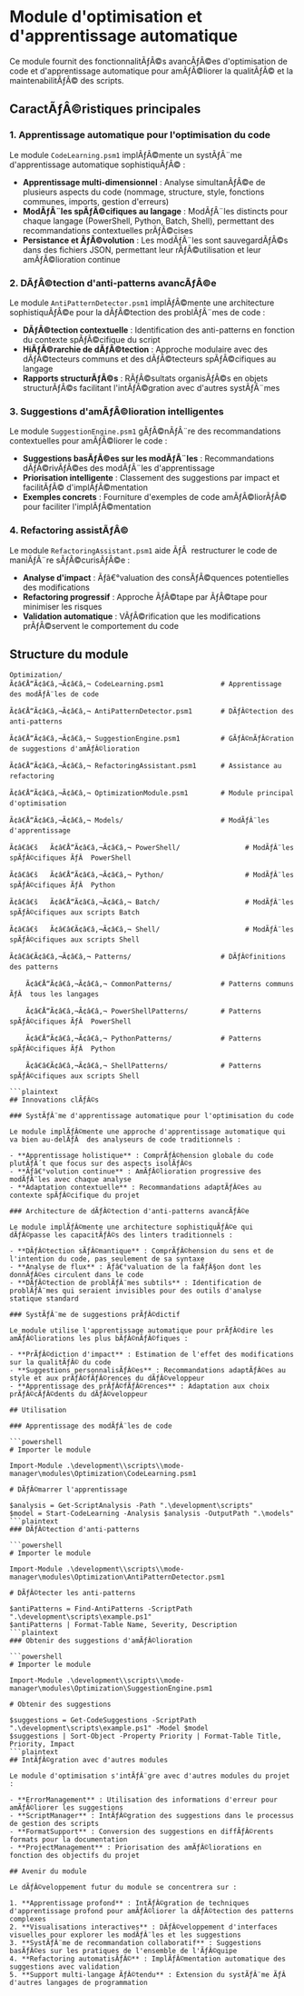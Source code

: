 # Module d'optimisation et d'apprentissage automatique

Ce module fournit des fonctionnalitÃƒÂ©s avancÃƒÂ©es d'optimisation de code et d'apprentissage automatique pour amÃƒÂ©liorer la qualitÃƒÂ© et la maintenabilitÃƒÂ© des scripts.

## CaractÃƒÂ©ristiques principales

### 1. Apprentissage automatique pour l'optimisation du code

Le module `CodeLearning.psm1` implÃƒÂ©mente un systÃƒÂ¨me d'apprentissage automatique sophistiquÃƒÂ© :

- **Apprentissage multi-dimensionnel** : Analyse simultanÃƒÂ©e de plusieurs aspects du code (nommage, structure, style, fonctions communes, imports, gestion d'erreurs)
- **ModÃƒÂ¨les spÃƒÂ©cifiques au langage** : ModÃƒÂ¨les distincts pour chaque langage (PowerShell, Python, Batch, Shell), permettant des recommandations contextuelles prÃƒÂ©cises
- **Persistance et ÃƒÂ©volution** : Les modÃƒÂ¨les sont sauvegardÃƒÂ©s dans des fichiers JSON, permettant leur rÃƒÂ©utilisation et leur amÃƒÂ©lioration continue

### 2. DÃƒÂ©tection d'anti-patterns avancÃƒÂ©e

Le module `AntiPatternDetector.psm1` implÃƒÂ©mente une architecture sophistiquÃƒÂ©e pour la dÃƒÂ©tection des problÃƒÂ¨mes de code :

- **DÃƒÂ©tection contextuelle** : Identification des anti-patterns en fonction du contexte spÃƒÂ©cifique du script
- **HiÃƒÂ©rarchie de dÃƒÂ©tection** : Approche modulaire avec des dÃƒÂ©tecteurs communs et des dÃƒÂ©tecteurs spÃƒÂ©cifiques au langage
- **Rapports structurÃƒÂ©s** : RÃƒÂ©sultats organisÃƒÂ©s en objets structurÃƒÂ©s facilitant l'intÃƒÂ©gration avec d'autres systÃƒÂ¨mes

### 3. Suggestions d'amÃƒÂ©lioration intelligentes

Le module `SuggestionEngine.psm1` gÃƒÂ©nÃƒÂ¨re des recommandations contextuelles pour amÃƒÂ©liorer le code :

- **Suggestions basÃƒÂ©es sur les modÃƒÂ¨les** : Recommandations dÃƒÂ©rivÃƒÂ©es des modÃƒÂ¨les d'apprentissage
- **Priorisation intelligente** : Classement des suggestions par impact et facilitÃƒÂ© d'implÃƒÂ©mentation
- **Exemples concrets** : Fourniture d'exemples de code amÃƒÂ©liorÃƒÂ© pour faciliter l'implÃƒÂ©mentation

### 4. Refactoring assistÃƒÂ©

Le module `RefactoringAssistant.psm1` aide ÃƒÂ  restructurer le code de maniÃƒÂ¨re sÃƒÂ©curisÃƒÂ©e :

- **Analyse d'impact** : Ãƒâ€°valuation des consÃƒÂ©quences potentielles des modifications
- **Refactoring progressif** : Approche ÃƒÂ©tape par ÃƒÂ©tape pour minimiser les risques
- **Validation automatique** : VÃƒÂ©rification que les modifications prÃƒÂ©servent le comportement du code

## Structure du module

```plaintext
Optimization/
Ã¢â€Å“Ã¢â€â‚¬Ã¢â€â‚¬ CodeLearning.psm1              # Apprentissage des modÃƒÂ¨les de code

Ã¢â€Å“Ã¢â€â‚¬Ã¢â€â‚¬ AntiPatternDetector.psm1       # DÃƒÂ©tection des anti-patterns

Ã¢â€Å“Ã¢â€â‚¬Ã¢â€â‚¬ SuggestionEngine.psm1          # GÃƒÂ©nÃƒÂ©ration de suggestions d'amÃƒÂ©lioration

Ã¢â€Å“Ã¢â€â‚¬Ã¢â€â‚¬ RefactoringAssistant.psm1      # Assistance au refactoring

Ã¢â€Å“Ã¢â€â‚¬Ã¢â€â‚¬ OptimizationModule.psm1        # Module principal d'optimisation

Ã¢â€Å“Ã¢â€â‚¬Ã¢â€â‚¬ Models/                        # ModÃƒÂ¨les d'apprentissage

Ã¢â€â€š   Ã¢â€Å“Ã¢â€â‚¬Ã¢â€â‚¬ PowerShell/                # ModÃƒÂ¨les spÃƒÂ©cifiques ÃƒÂ  PowerShell

Ã¢â€â€š   Ã¢â€Å“Ã¢â€â‚¬Ã¢â€â‚¬ Python/                    # ModÃƒÂ¨les spÃƒÂ©cifiques ÃƒÂ  Python

Ã¢â€â€š   Ã¢â€Å“Ã¢â€â‚¬Ã¢â€â‚¬ Batch/                     # ModÃƒÂ¨les spÃƒÂ©cifiques aux scripts Batch

Ã¢â€â€š   Ã¢â€â€Ã¢â€â‚¬Ã¢â€â‚¬ Shell/                     # ModÃƒÂ¨les spÃƒÂ©cifiques aux scripts Shell

Ã¢â€â€Ã¢â€â‚¬Ã¢â€â‚¬ Patterns/                      # DÃƒÂ©finitions des patterns

    Ã¢â€Å“Ã¢â€â‚¬Ã¢â€â‚¬ CommonPatterns/            # Patterns communs ÃƒÂ  tous les langages

    Ã¢â€Å“Ã¢â€â‚¬Ã¢â€â‚¬ PowerShellPatterns/        # Patterns spÃƒÂ©cifiques ÃƒÂ  PowerShell

    Ã¢â€Å“Ã¢â€â‚¬Ã¢â€â‚¬ PythonPatterns/            # Patterns spÃƒÂ©cifiques ÃƒÂ  Python

    Ã¢â€â€Ã¢â€â‚¬Ã¢â€â‚¬ ShellPatterns/             # Patterns spÃƒÂ©cifiques aux scripts Shell

```plaintext
## Innovations clÃƒÂ©s

### SystÃƒÂ¨me d'apprentissage automatique pour l'optimisation du code

Le module implÃƒÂ©mente une approche d'apprentissage automatique qui va bien au-delÃƒÂ  des analyseurs de code traditionnels :

- **Apprentissage holistique** : ComprÃƒÂ©hension globale du code plutÃƒÂ´t que focus sur des aspects isolÃƒÂ©s
- **Ãƒâ€°volution continue** : AmÃƒÂ©lioration progressive des modÃƒÂ¨les avec chaque analyse
- **Adaptation contextuelle** : Recommandations adaptÃƒÂ©es au contexte spÃƒÂ©cifique du projet

### Architecture de dÃƒÂ©tection d'anti-patterns avancÃƒÂ©e

Le module implÃƒÂ©mente une architecture sophistiquÃƒÂ©e qui dÃƒÂ©passe les capacitÃƒÂ©s des linters traditionnels :

- **DÃƒÂ©tection sÃƒÂ©mantique** : ComprÃƒÂ©hension du sens et de l'intention du code, pas seulement de sa syntaxe
- **Analyse de flux** : Ãƒâ€°valuation de la faÃƒÂ§on dont les donnÃƒÂ©es circulent dans le code
- **DÃƒÂ©tection de problÃƒÂ¨mes subtils** : Identification de problÃƒÂ¨mes qui seraient invisibles pour des outils d'analyse statique standard

### SystÃƒÂ¨me de suggestions prÃƒÂ©dictif

Le module utilise l'apprentissage automatique pour prÃƒÂ©dire les amÃƒÂ©liorations les plus bÃƒÂ©nÃƒÂ©fiques :

- **PrÃƒÂ©diction d'impact** : Estimation de l'effet des modifications sur la qualitÃƒÂ© du code
- **Suggestions personnalisÃƒÂ©es** : Recommandations adaptÃƒÂ©es au style et aux prÃƒÂ©fÃƒÂ©rences du dÃƒÂ©veloppeur
- **Apprentissage des prÃƒÂ©fÃƒÂ©rences** : Adaptation aux choix prÃƒÂ©cÃƒÂ©dents du dÃƒÂ©veloppeur

## Utilisation

### Apprentissage des modÃƒÂ¨les de code

```powershell
# Importer le module

Import-Module .\development\\scripts\\mode-manager\modules\Optimization\CodeLearning.psm1

# DÃƒÂ©marrer l'apprentissage

$analysis = Get-ScriptAnalysis -Path ".\development\scripts"
$model = Start-CodeLearning -Analysis $analysis -OutputPath ".\models"
```plaintext
### DÃƒÂ©tection d'anti-patterns

```powershell
# Importer le module

Import-Module .\development\\scripts\\mode-manager\modules\Optimization\AntiPatternDetector.psm1

# DÃƒÂ©tecter les anti-patterns

$antiPatterns = Find-AntiPatterns -ScriptPath ".\development\scripts\example.ps1"
$antiPatterns | Format-Table Name, Severity, Description
```plaintext
### Obtenir des suggestions d'amÃƒÂ©lioration

```powershell
# Importer le module

Import-Module .\development\\scripts\\mode-manager\modules\Optimization\SuggestionEngine.psm1

# Obtenir des suggestions

$suggestions = Get-CodeSuggestions -ScriptPath ".\development\scripts\example.ps1" -Model $model
$suggestions | Sort-Object -Property Priority | Format-Table Title, Priority, Impact
```plaintext
## IntÃƒÂ©gration avec d'autres modules

Le module d'optimisation s'intÃƒÂ¨gre avec d'autres modules du projet :

- **ErrorManagement** : Utilisation des informations d'erreur pour amÃƒÂ©liorer les suggestions
- **ScriptManager** : IntÃƒÂ©gration des suggestions dans le processus de gestion des scripts
- **FormatSupport** : Conversion des suggestions en diffÃƒÂ©rents formats pour la documentation
- **ProjectManagement** : Priorisation des amÃƒÂ©liorations en fonction des objectifs du projet

## Avenir du module

Le dÃƒÂ©veloppement futur du module se concentrera sur :

1. **Apprentissage profond** : IntÃƒÂ©gration de techniques d'apprentissage profond pour amÃƒÂ©liorer la dÃƒÂ©tection des patterns complexes
2. **Visualisations interactives** : DÃƒÂ©veloppement d'interfaces visuelles pour explorer les modÃƒÂ¨les et les suggestions
3. **SystÃƒÂ¨me de recommandation collaboratif** : Suggestions basÃƒÂ©es sur les pratiques de l'ensemble de l'ÃƒÂ©quipe
4. **Refactoring automatisÃƒÂ©** : ImplÃƒÂ©mentation automatique des suggestions avec validation
5. **Support multi-langage ÃƒÂ©tendu** : Extension du systÃƒÂ¨me ÃƒÂ  d'autres langages de programmation

